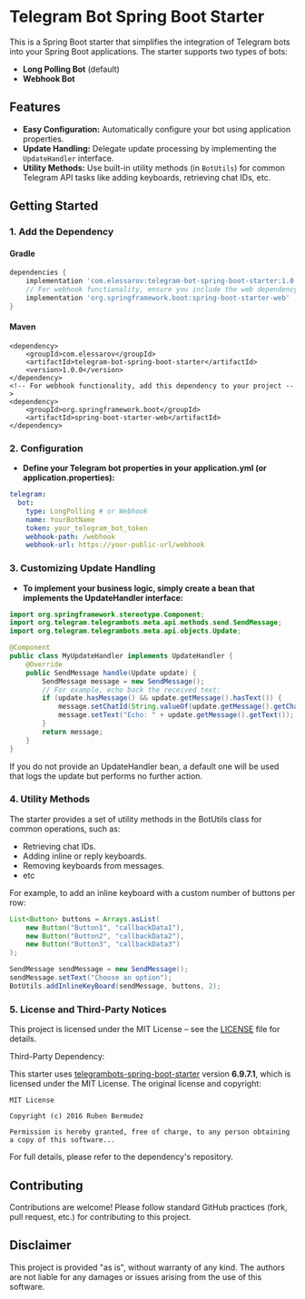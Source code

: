 # Telegram Bot Spring Boot Starter

This is a Spring Boot starter that simplifies the integration of Telegram bots into your Spring Boot applications. The starter supports two types of bots:
- **Long Polling Bot** (default)
- **Webhook Bot**

## Features

- **Easy Configuration:** Automatically configure your bot using application properties.
- **Update Handling:** Delegate update processing by implementing the `UpdateHandler` interface.
- **Utility Methods:** Use built-in utility methods (in `BotUtils`) for common Telegram API tasks like adding keyboards, retrieving chat IDs, etc.

## Getting Started

### 1. Add the Dependency

#### Gradle
```groovy
dependencies {
    implementation 'com.elessarov:telegram-bot-spring-boot-starter:1.0.0'
    // For webhook functionality, ensure you include the web dependency in your project:
    implementation 'org.springframework.boot:spring-boot-starter-web'
}
```

#### Maven 
```maven
<dependency>
    <groupId>com.elessarov</groupId>
    <artifactId>telegram-bot-spring-boot-starter</artifactId>
    <version>1.0.0</version>
</dependency>
<!-- For webhook functionality, add this dependency to your project -->
<dependency>
    <groupId>org.springframework.boot</groupId>
    <artifactId>spring-boot-starter-web</artifactId>
</dependency>
```

### 2. Configuration
- **Define your Telegram bot properties in your application.yml (or application.properties):**
```yaml
telegram:
  bot:
    type: LongPolling # or Webhook
    name: YourBotName
    token: your_telegram_bot_token
    webhook-path: /webhook
    webhook-url: https://your-public-url/webhook

```

### 3. Customizing Update Handling
- **To implement your business logic, simply create a bean that implements the UpdateHandler interface:**
```java
import org.springframework.stereotype.Component;
import org.telegram.telegrambots.meta.api.methods.send.SendMessage;
import org.telegram.telegrambots.meta.api.objects.Update;

@Component
public class MyUpdateHandler implements UpdateHandler {
    @Override
    public SendMessage handle(Update update) {
        SendMessage message = new SendMessage();
        // For example, echo back the received text:
        if (update.hasMessage() && update.getMessage().hasText()) {
            message.setChatId(String.valueOf(update.getMessage().getChatId()));
            message.setText("Echo: " + update.getMessage().getText());
        }
        return message;
    }
}
```
If you do not provide an UpdateHandler bean, a default one will be used that logs the update but performs no further action.

### 4. Utility Methods
The starter provides a set of utility methods in the BotUtils class for common operations, such as:
* Retrieving chat IDs.
* Adding inline or reply keyboards.
* Removing keyboards from messages.
* etc

For example, to add an inline keyboard with a custom number of buttons per row:
```java
List<Button> buttons = Arrays.asList(
    new Button("Button1", "callbackData1"),
    new Button("Button2", "callbackData2"),
    new Button("Button3", "callbackData3")
);

SendMessage sendMessage = new SendMessage();
sendMessage.setText("Choose an option");
BotUtils.addInlineKeyBoard(sendMessage, buttons, 2);
```

### 5. License and Third-Party Notices
This project is licensed under the MIT License – see the [LICENSE](LICENSE.md) file for details.

Third-Party Dependency:

This starter uses [telegrambots-spring-boot-starter](https://github.com/rubenlagus/TelegramBots)  version **6.9.7.1**, which is licensed under the MIT License. The original license and copyright:
```
MIT License

Copyright (c) 2016 Ruben Bermudez

Permission is hereby granted, free of charge, to any person obtaining a copy of this software...
```
For full details, please refer to the dependency's repository.

## Contributing
Contributions are welcome! Please follow standard GitHub practices (fork, pull request, etc.) for contributing to this project.

## Disclaimer
This project is provided "as is", without warranty of any kind. The authors are not liable for any damages or issues arising from the use of this software.